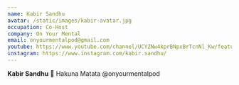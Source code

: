 ```yaml
---
name: Kabir Sandhu
avatar: /static/images/kabir-avatar.jpg
occupation: Co-Host
company: On Your Mental
email: onyourmentalpod@gmail.com
youtube: https://www.youtube.com/channel/UCYZNw4kprBNpxBrTcnNl_Kw/featured
instagram: https://www.instagram.com/kabir.sandhu/
---
```


**Kabir Sandhu**
🦁 Hakuna Matata @onyourmentalpod
